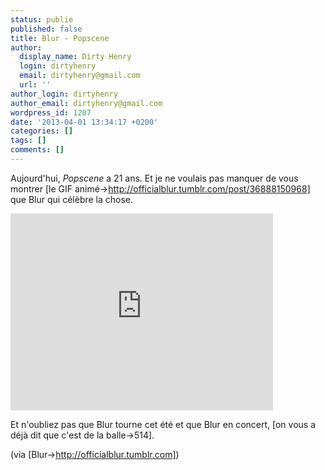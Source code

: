 ```yaml
---
status: publie
published: false
title: Blur - Popscene
author:
  display_name: Dirty Henry
  login: dirtyhenry
  email: dirtyhenry@gmail.com
  url: ''
author_login: dirtyhenry
author_email: dirtyhenry@gmail.com
wordpress_id: 1207
date: '2013-04-01 13:34:17 +0200'
categories: []
tags: []
comments: []
---
```

Aujourd'hui, *Popscene* a 21 ans. Et je ne voulais pas manquer de vous montrer [le GIF animé->http://officialblur.tumblr.com/post/36888150968] que Blur qui célèbre la chose.

<iframe width="420" height="315" src="http://www.youtube.com/embed/XV8CxSO5imQ" frameborder="0" allowfullscreen></iframe>

Et n'oubliez pas que Blur tourne cet été et que Blur en concert, [on vous a déjà dit que c'est de la balle->514]. 

(via [Blur->http://officialblur.tumblr.com])
